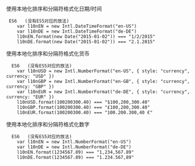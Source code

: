 使用本地化排序和分隔符格式化日期/时间
    
     ES6   (没有ES5对应的放法)
        var l10nEN = new Intl.DateTimeFormat("en-US")
        var l10nDE = new Intl.DateTimeFormat("de-DE")
        l10nEN.format(new Date("2015-01-02")) === "1/2/2015"
        l10nDE.format(new Date("2015-01-02")) === "2.1.2015"
        
使用本地化排序和分隔符格式化货币       
      
      ES6   (没有ES5对应的放法)  
        var l10nUSD = new Intl.NumberFormat("en-US", { style: "currency", currency: "USD" })
        var l10nGBP = new Intl.NumberFormat("en-GB", { style: "currency", currency: "GBP" })
        var l10nEUR = new Intl.NumberFormat("de-DE", { style: "currency", currency: "EUR" })
        l10nUSD.format(100200300.40) === "$100,200,300.40"
        l10nGBP.format(100200300.40) === "£100,200,300.40"
        l10nEUR.format(100200300.40) === "100.200.300,40 €"
        
 
使用本地化排序和分隔符格式化数字   
      
      ES6   (没有ES5对应的放法)         
        var l10nEN = new Intl.NumberFormat("en-US")
        var l10nDE = new Intl.NumberFormat("de-DE")
        l10nEN.format(1234567.89) === "1,234,567.89"
        l10nDE.format(1234567.89) === "1.234.567,89"